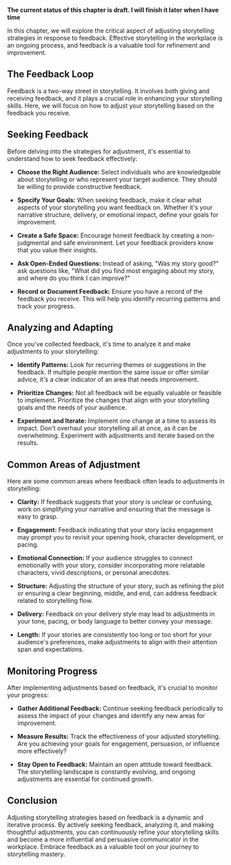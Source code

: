 **The current status of this chapter is draft. I will finish it later when I have time**

In this chapter, we will explore the critical aspect of adjusting storytelling strategies in response to feedback. Effective storytelling in the workplace is an ongoing process, and feedback is a valuable tool for refinement and improvement.

**The Feedback Loop**
---------------------

Feedback is a two-way street in storytelling. It involves both giving and receiving feedback, and it plays a crucial role in enhancing your storytelling skills. Here, we will focus on how to adjust your storytelling based on the feedback you receive.

**Seeking Feedback**
--------------------

Before delving into the strategies for adjustment, it's essential to understand how to seek feedback effectively:

* **Choose the Right Audience:** Select individuals who are knowledgeable about storytelling or who represent your target audience. They should be willing to provide constructive feedback.

* **Specify Your Goals:** When seeking feedback, make it clear what aspects of your storytelling you want feedback on. Whether it's your narrative structure, delivery, or emotional impact, define your goals for improvement.

* **Create a Safe Space:** Encourage honest feedback by creating a non-judgmental and safe environment. Let your feedback providers know that you value their insights.

* **Ask Open-Ended Questions:** Instead of asking, "Was my story good?" ask questions like, "What did you find most engaging about my story, and where do you think I can improve?"

* **Record or Document Feedback:** Ensure you have a record of the feedback you receive. This will help you identify recurring patterns and track your progress.

**Analyzing and Adapting**
--------------------------

Once you've collected feedback, it's time to analyze it and make adjustments to your storytelling:

* **Identify Patterns:** Look for recurring themes or suggestions in the feedback. If multiple people mention the same issue or offer similar advice, it's a clear indicator of an area that needs improvement.

* **Prioritize Changes:** Not all feedback will be equally valuable or feasible to implement. Prioritize the changes that align with your storytelling goals and the needs of your audience.

* **Experiment and Iterate:** Implement one change at a time to assess its impact. Don't overhaul your storytelling all at once, as it can be overwhelming. Experiment with adjustments and iterate based on the results.

**Common Areas of Adjustment**
------------------------------

Here are some common areas where feedback often leads to adjustments in storytelling:

* **Clarity:** If feedback suggests that your story is unclear or confusing, work on simplifying your narrative and ensuring that the message is easy to grasp.

* **Engagement:** Feedback indicating that your story lacks engagement may prompt you to revisit your opening hook, character development, or pacing.

* **Emotional Connection:** If your audience struggles to connect emotionally with your story, consider incorporating more relatable characters, vivid descriptions, or personal anecdotes.

* **Structure:** Adjusting the structure of your story, such as refining the plot or ensuring a clear beginning, middle, and end, can address feedback related to storytelling flow.

* **Delivery:** Feedback on your delivery style may lead to adjustments in your tone, pacing, or body language to better convey your message.

* **Length:** If your stories are consistently too long or too short for your audience's preferences, make adjustments to align with their attention span and expectations.

**Monitoring Progress**
-----------------------

After implementing adjustments based on feedback, it's crucial to monitor your progress:

* **Gather Additional Feedback:** Continue seeking feedback periodically to assess the impact of your changes and identify any new areas for improvement.

* **Measure Results:** Track the effectiveness of your adjusted storytelling. Are you achieving your goals for engagement, persuasion, or influence more effectively?

* **Stay Open to Feedback:** Maintain an open attitude toward feedback. The storytelling landscape is constantly evolving, and ongoing adjustments are essential for continued growth.

**Conclusion**
--------------

Adjusting storytelling strategies based on feedback is a dynamic and iterative process. By actively seeking feedback, analyzing it, and making thoughtful adjustments, you can continuously refine your storytelling skills and become a more influential and persuasive communicator in the workplace. Embrace feedback as a valuable tool on your journey to storytelling mastery.
